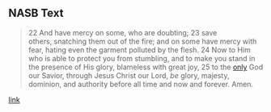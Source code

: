 ## NASB Text

> 22 And have mercy on some, who are doubting; 23 save others, snatching them out of the fire; and on some have mercy with fear, hating even the garment polluted by the flesh. 24 Now to Him who is able to protect you from stumbling, and to make you stand in the presence of His glory, blameless with great joy, 25 to the [only](obsidian://open?vault=Unashamed-Heart&file=Bible%20Verses%2FJohn%205.44) God our Savior, through Jesus Christ our Lord, _be_ glory, majesty, dominion, and authority before all time and now and forever. Amen.

[link](https://www.biblegateway.com/passage/?search=Jude+1%3A22-25&version=NASB)